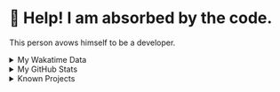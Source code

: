 # 🥺 Help! I am absorbed by the code. 

This person avows himself to be a developer.

<details>

<summary>My Wakatime Data</summary>

<!--START_SECTION:waka-->
![Lines of code](https://img.shields.io/badge/From%20Hello%20World%20I%27ve%20Written-7.4%20million%20lines%20of%20code-blue)

**🐱 My GitHub Data** 

> 📦 685.4 kB Used in GitHub's Storage 
 > 
> 🏆 891 Contributions in the Year 2023
 > 
> 🚫 Not Opted to Hire
 > 
> 📜 77 Public Repositories 
 > 
> 🔑 18 Private Repositories 
 > 
**I'm an Early 🐤** 

```text
🌞 Morning                1467 commits        ██████░░░░░░░░░░░░░░░░░░░   23.98 % 
🌆 Daytime                2535 commits        ██████████░░░░░░░░░░░░░░░   41.44 % 
🌃 Evening                2046 commits        ████████░░░░░░░░░░░░░░░░░   33.45 % 
🌙 Night                  69 commits          ░░░░░░░░░░░░░░░░░░░░░░░░░   01.13 % 
```
📅 **I'm Most Productive on Wednesday** 

```text
Monday                   711 commits         ███░░░░░░░░░░░░░░░░░░░░░░   11.62 % 
Tuesday                  1037 commits        ████░░░░░░░░░░░░░░░░░░░░░   16.95 % 
Wednesday                1046 commits        ████░░░░░░░░░░░░░░░░░░░░░   17.10 % 
Thursday                 831 commits         ███░░░░░░░░░░░░░░░░░░░░░░   13.59 % 
Friday                   930 commits         ████░░░░░░░░░░░░░░░░░░░░░   15.20 % 
Saturday                 838 commits         ███░░░░░░░░░░░░░░░░░░░░░░   13.70 % 
Sunday                   724 commits         ███░░░░░░░░░░░░░░░░░░░░░░   11.84 % 
```


**I Mostly Code in Go** 

```text
Go                       31 repos            █████████░░░░░░░░░░░░░░░░   34.07 % 
Python                   20 repos            █████░░░░░░░░░░░░░░░░░░░░   21.98 % 
HTML                     6 repos             ██░░░░░░░░░░░░░░░░░░░░░░░   06.59 % 
Dart                     2 repos             █░░░░░░░░░░░░░░░░░░░░░░░░   02.20 % 
TypeScript               1 repo              ░░░░░░░░░░░░░░░░░░░░░░░░░   01.10 % 
```




 Last Updated on 12/06/2023 01:47:17 UTC
<!--END_SECTION:waka-->

</details>

<details>
 
 <summary>My GitHub Stats</summary>

[![CDFMLR's github stats](https://github-readme-stats.vercel.app/api?username=cdfmlr&count_private=true&show_icons=true)](https://github.com/anuraghazra/github-readme-stats)
 
</details>

<details>

<summary>Known Projects</summary>

[![Star History Chart](https://api.star-history.com/svg?repos=cdfmlr/pyflowchart,cdfmlr/muvtuber,cdfmlr/crud,cdfmlr/murecom-verse-1,cdfmlr/murecom-intro&type=Date)](https://star-history.com/#cdfmlr/pyflowchart&cdfmlr/muvtuber&cdfmlr/crud&cdfmlr/murecom-verse-1&cdfmlr/murecom-intro&Date)

 </details>
